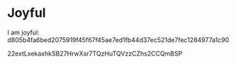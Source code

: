 # Joyful

I am joyful: d805b4fa6bed2075919f45f67f45ae7ed1fb44d37ec521de7fec1284977a1c90


22extLxekaxhkSB27HrwXsr7TQzHuTQVzzCZhs2CCQmBSP